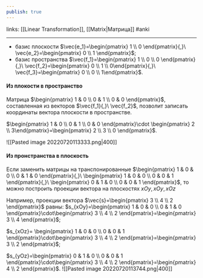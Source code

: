 ```yaml
---
publish: true
---
```

links: [[Linear Transformation]], [[Matrix|Матрица]] #anki

---

-   базис плоскости $\vec{e_1}=\begin{pmatrix} 1 \\ 0 \end{pmatrix}{,}\ \vec{e_2}=\begin{pmatrix} 0 \\ 1 \end{pmatrix}$;
-   базис пространства $\vec{f_1}=\begin{pmatrix} 1 \\ 0 \\ 0 \end{pmatrix}{,}\ \vec{f_2}=\begin{pmatrix} 0 \\ 1 \\ 0\end{pmatrix}{,}\ \vec{f_3}=\begin{pmatrix} 0 \\ 0 \\ 1\end{pmatrix}$.

#### Из плокости в пространство
Матрица $\begin{pmatrix} 1 & 0 \\ 0 & 1 \\ 0 & 0 \end{pmatrix}$, составленная из векторов $\vec{f_1}{,}\ \vec{f_2}$, позволит записать координаты вектора плоскости в пространстве.

$\begin{pmatrix} 1 & 0 \\ 0 & 1 \\ 0 & 0 \end{pmatrix}\cdot \begin{pmatrix} 2 \\ 3\end{pmatrix}=\begin{pmatrix} 2 \\ 3 \\ 0 \end{pmatrix}$.



![[Pasted image 20220720113333.png|400]]

#### Из пронстранства в плоскость
Если заменить матрицы на транспонированные $\begin{pmatrix} 1 & 0 & 0 \\ 0 & 1 & 0 \end{pmatrix}{,}\ \begin{pmatrix} 1 & 0 & 0 \\ 0 & 0 & 1 \end{pmatrix}{,}\ \begin{pmatrix} 0 & 1 & 0 \\ 0 & 0 & 1 \end{pmatrix}$, то можно построить проекции вектора на плоскостях $xOy{,}xOy, xOz$

Например, проекции вектора $\vec{s}=\begin{pmatrix} 3 \\ 4 \\ 2 \end{pmatrix}$ равны:
$s_{xOy}=\begin{pmatrix} 1 & 0 & 0 \\ 0 & 1 & 0 \end{pmatrix}\cdot\begin{pmatrix} 3 \\ 4 \\ 2 \end{pmatrix}=\begin{pmatrix} 3 \\ 4 \end{pmatrix}$;

$s_{xOz}= \begin{pmatrix} 1 & 0 & 0 \\ 0 & 0 & 1 \end{pmatrix}\cdot\begin{pmatrix} 3 \\ 4 \\ 2 \end{pmatrix}=\begin{pmatrix} 3 \\ 2 \end{pmatrix}$;

$s_{yOz}=\begin{pmatrix} 0 & 1 & 0 \\ 0 & 0 & 1 \end{pmatrix}\cdot\begin{pmatrix} 3 \\ 4 \\ 2 \end{pmatrix}=\begin{pmatrix} 4 \\ 2 \end{pmatrix}$.
![[Pasted image 20220720113744.png|400]]